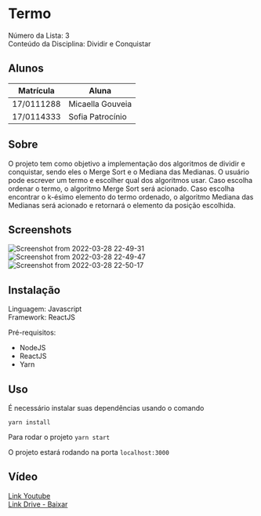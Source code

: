 # Termo

Número da Lista: 3<br>
Conteúdo da Disciplina: Dividir e Conquistar<br>

## Alunos
|Matrícula | Aluna |
| -- | -- |
| 17/0111288 |  Micaella Gouveia |
| 17/0114333  |  Sofia Patrocínio |

## Sobre 
O projeto tem como objetivo a implementação dos algoritmos de dividir e conquistar, sendo eles o Merge Sort e o Mediana das Medianas. O usuário pode escrever um termo e escolher qual dos algoritmos usar. Caso escolha ordenar o termo, o algoritmo Merge Sort será acionado. Caso escolha encontrar o k-ésimo elemento do termo ordenado, o algoritmo Mediana das Medianas será acionado e retornará o elemento da posição escolhida.

## Screenshots
![Screenshot from 2022-03-28 22-49-31](https://user-images.githubusercontent.com/38709421/160516488-11d41c9a-b07b-459d-b096-25913a85fe47.png)
![Screenshot from 2022-03-28 22-49-47](https://user-images.githubusercontent.com/38709421/160516489-913d01fc-a8d2-4d65-809d-9dc30590229a.png)
![Screenshot from 2022-03-28 22-50-17](https://user-images.githubusercontent.com/38709421/160516493-2a829a52-1113-47c7-98c9-775b802c0761.png)


## Instalação 
Linguagem: Javascript<br>
Framework: ReactJS<br>

Pré-requisitos:
* NodeJS
* ReactJS
* Yarn

## Uso 
É necessário instalar suas dependências usando o comando

```yarn install```

Para rodar o projeto
```yarn start```

O projeto estará rodando na porta ```localhost:3000```

## Vídeo

[Link Youtube](https://youtu.be/24xZbfQRLkg)
<br>
[Link Drive - Baixar](https://drive.google.com/file/d/1NmCTEtPo7fGMNkn9rjQQtxr1YLUcP2Is/view?usp=sharing)
